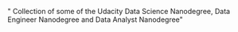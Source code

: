 " Collection of some of the Udacity Data Science Nanodegree, Data Engineer Nanodegree and Data Analyst Nanodegree" 
